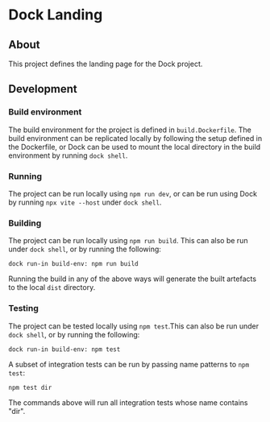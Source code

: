 Dock Landing
============

About
-----

This project defines the landing page for the Dock project.

Development
-----------

### Build environment

The build environment for the project is defined in `build.Dockerfile`. The
build environment can be replicated locally by following the setup defined in
the Dockerfile, or Dock can be used to mount the local directory in the build
environment by running `dock shell`.

### Running

The project can be run locally using `npm run dev`, or can be run using Dock by
running `npx vite --host` under `dock shell`.

### Building

The project can be run locally using `npm run build`. This can also be run under
`dock shell`, or by running the following:

    dock run-in build-env: npm run build

Running the build in any of the above ways will generate the built artefacts to
the local `dist` directory.

### Testing

The project can be tested locally using `npm test`.This can also be run under
`dock shell`, or by running the following:

    dock run-in build-env: npm test

A subset of integration tests can be run by passing name patterns to `npm test`:

    npm test dir

The commands above will run all integration tests whose name contains "dir".
